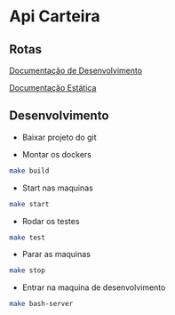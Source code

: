 # Api Carteira


## Rotas

[Documentação de Desenvolvimento](docs/openapi.yaml)

[Documentação Estática](http://box24x7.doc.dev.pandora.com.br/api-cobranca)


## Desenvolvimento

* Baixar projeto do git

* Montar os dockers
```sh
make build
```

* Start nas maquinas
```sh
make start
```

* Rodar os testes
```sh
make test 
```

* Parar as maquinas
```sh
make stop
```

* Entrar na maquina de desenvolvimento
```sh
make bash-server
```